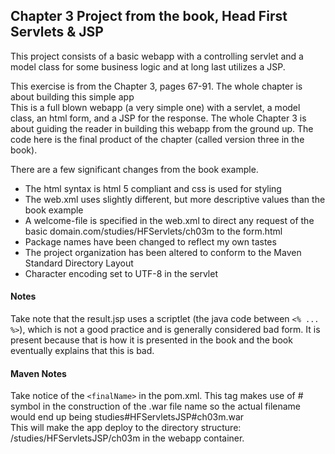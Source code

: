<h2>Chapter 3 Project from the book, Head First Servlets &amp; JSP</h2>

<p>This project consists of a basic webapp with a controlling servlet and a model class for some business logic 
and at long last utilizes a JSP. 
</p>

<p>This exercise is from the Chapter 3, pages 67-91. The whole chapter is about building this simple app</br>
This is a full blown webapp (a very simple one) with a servlet, a model class, an html form, and a JSP for the response. 
The whole Chapter 3 is about guiding the reader in building this webapp from the ground up. The code here is the final
product of the chapter (called version three in the book).
</p>

<p>There are a few significant changes from the book example.
<ul>
	<li>The html syntax is html 5 compliant and css is used for styling</li>
	<li>The web.xml uses slightly different, but more descriptive values than the book example</li>
	<li>A welcome-file is specified in the web.xml to direct any request of the basic domain.com/studies/HFServlets/ch03m to the form.html</li>
	<li>Package names have been changed to reflect my own tastes</li>
	<li>The project organization has been altered to conform to the Maven Standard Directory Layout</li>
	<li>Character encoding set to UTF-8 in the servlet</li>
</ul>
</p>

<h4>Notes</h4>
<p>
Take note that the result.jsp uses a scriptlet (the java code between <code>&lt;% ... %&gt;</code>), which is not a good practice 
and is generally considered bad form. It is present because that is how it is presented in the book and the book eventually explains that this is bad.
</p>

<h4>Maven Notes</h4>
<p>
Take notice of the <code>&lt;finalName&gt;</code> in the pom.xml.  This tag makes use of # symbol in the 
construction of the .war file name so the actual filename would end up being studies#HFServletsJSP#ch03m.war</br>
This will make the app deploy to the directory structure:  /studies/HFServletsJSP/ch03m in the webapp 
container. 
</p>